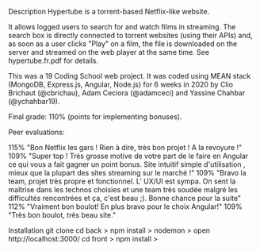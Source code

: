 Description
Hypertube is a torrent-based Netflix-like website.

It allows logged users to search for and watch films in streaming. The search box is directly connected to torrent websites (using their APIs) and, as soon as a user clicks "Play" on a film, the file is downloaded on the server and streamed on the web player at the same time. See hypertube.fr.pdf for details.

This was a 19 Coding School web project. It was coded using MEAN stack (MongoDB, Express.js, Angular, Node.js) for 6 weeks in 2020 by Clio Brichaut (@cbrichau), Adam Ceciora (@adamceci) and Yassine Chahbar (@ychahbar19).

Final grade: 110% (points for implementing bonuses).

Peer evaluations:

115% "Bon Netflix les gars ! Rien à dire, très bon projet ! A la revoyure !"
109% "Super top ! Très grosse motive de votre part de le faire en Angular ce qui vous a fait gagner un point bonus. Site intuitif simple d'utilisation , mieux que la plupart des sites streaming sur le marché !"
109% "Bravo la team, projet très propre et fonctionnel. L' UX/UI est sympa. On sent la maîtrise dans les technos choisies et une team très soudée malgré les difficultés rencontrées et ça, c'est beau ;). Bonne chance pour la suite"
112% "Vraiment bon boulot! En plus bravo pour le choix Angular!"
109% "Très bon boulot, très beau site."

Installation
git clone
cd back > npm install > nodemon > open http://localhost:3000/
cd front > npm install > 

